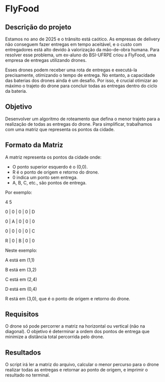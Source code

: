 # FlyFood
## Descrição do projeto
Estamos no ano de 2025 e o trânsito está caótico. As empresas de delivery não conseguem fazer entregas em tempo aceitável, e o custo com entregadores está alto devido à valorização da mão-de-obra humana. Para resolver esse problema, um ex-aluno do BSI-UFRPE criou a FlyFood, uma empresa de entregas utilizando drones.

Esses drones podem receber uma rota de entregas e executá-la precisamente, otimizando o tempo de entrega. No entanto, a capacidade das baterias dos drones ainda é um desafio. Por isso, é crucial otimizar ao máximo o trajeto do drone para concluir todas as entregas dentro do ciclo da bateria.

## Objetivo
Desenvolver um algoritmo de roteamento que defina o menor trajeto para a realização de todas as entregas do drone. Para simplificar, trabalhamos com uma matriz que representa os pontos da cidade.

## Formato da Matriz
A matriz representa os pontos da cidade onde:

- O ponto superior esquerdo é o (0,0).
- R é o ponto de origem e retorno do drone.
- 0 indica um ponto sem entrega.
- A, B, C, etc., são pontos de entrega.

Por exemplo:

4 5

0 | 0 | 0 | 0 | D

0 | A | 0 | 0 | 0

0 | 0 | 0 | 0 | C

R | 0 | B | 0 | 0

Neste exemplo:

A está em (1,1)

B está em (3,2)

C está em (2,4)

D está em (0,4)

R está em (3,0), que é o ponto de origem e retorno do drone.
## Requisitos
O drone só pode percorrer a matriz na horizontal ou vertical (não na diagonal). O objetivo é determinar a ordem dos pontos de entrega que minimize a distância total percorrida pelo drone.

## Resultados
O script irá ler a matriz do arquivo, calcular o menor percurso para o drone realizar todas as entregas e retornar ao ponto de origem, e imprimir o resultado no terminal.

